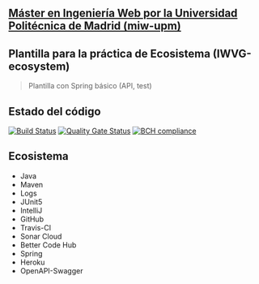## [Máster en Ingeniería Web por la Universidad Politécnica de Madrid (miw-upm)](http://miw.etsisi.upm.es)
## Plantilla para la práctica de Ecosistema (IWVG-ecosystem)
> Plantilla con Spring básico (API, test) 

## Estado del código
[![Build Status](https://travis-ci.org/melasimb/iwvg-ecosystem-Melany-Simbana.svg?branch=develop)](https://travis-ci.org/melasimb/iwvg-ecosystem-Melany-Simbana)
[![Quality Gate Status](https://sonarcloud.io/api/project_badges/measure?project=es.upm.miw%3Aiwvg-ecosystem-Melany-Simbana&metric=alert_status)](https://sonarcloud.io/dashboard?id=es.upm.miw%3Aiwvg-ecosystem-Melany-Simbana)
[![BCH compliance](https://bettercodehub.com/edge/badge/melasimb/iwvg-ecosystem-Melany-Simbana?branch=develop)](https://bettercodehub.com/)

## Ecosistema
* Java
* Maven
* Logs
* JUnit5
* IntelliJ
* GitHub
* Travis-CI
* Sonar Cloud
* Better Code Hub
* Spring
* Heroku
* OpenAPI-Swagger
